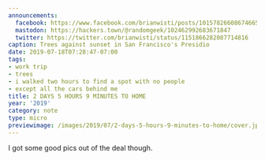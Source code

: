 ```yaml
---
announcements:
  facebook: https://www.facebook.com/brianwisti/posts/10157826608674665
  mastodon: https://hackers.town/@randomgeek/102462992683671847
  twitter: https://twitter.com/brianwisti/status/1151866282087714816
caption: Trees against sunset in San Francisco's Presidio
date: 2019-07-18T07:28:47-07:00
tags:
- work trip
- trees
- i walked two hours to find a spot with no people
- except all the cars behind me
title: 2 DAYS 5 HOURS 9 MINUTES TO HOME
year: '2019'
category: note
type: micro
previewimage: /images/2019/07/2-days-5-hours-9-minutes-to-home/cover.jpg
---
```


I got some good pics out of the deal though.
